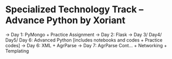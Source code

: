 # Specialized Technology Track – Advance Python by Xoriant

-> Day 1: PyMongo + Practice Assignment
-> Day 2: Flask
-> Day 3/ Day4/ Day5/ Day 6: Advanced Python [includes notebooks and codes + Practice codes]
-> Day 6: XML + AgrParse
-> Day 7: AgrParse Cont... + Networking + Templating